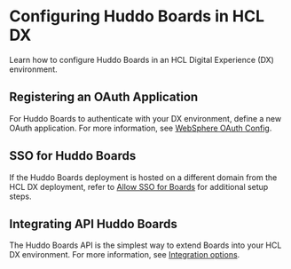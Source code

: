 # Configuring Huddo Boards in HCL DX

Learn how to configure Huddo Boards in an HCL Digital Experience (DX) environment.

## Registering an OAuth Application

For Huddo Boards to authenticate with your DX environment, define a new OAuth application. For more information, see [WebSphere OAuth Config](https://docs.huddo.com/boards/dx/auth/websphere/).

## SSO for Huddo Boards

If the Huddo Boards deployment is hosted on a different domain from the HCL DX deployment, refer to [Allow SSO for Boards](https://docs.huddo.com/boards/dx/auth/sso/) for additional setup steps.

## Integrating API Huddo Boards

The Huddo Boards API is the simplest way to extend Boards into your HCL DX environment. For more information, see [Integration options](https://docs.huddo.com/boards/dx/#integration-options).